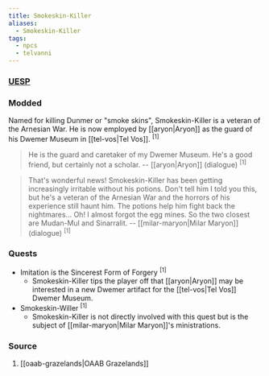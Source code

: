 ```yaml
---
title: Smokeskin-Killer
aliases:
  - Smokeskin-Killer
tags:
  - npcs
  - telvanni
---
```

### [UESP](https://en.uesp.net/wiki/Morrowind:Tel_Vos#Smokeskin-Killer)
### Modded
Named for killing Dunmer or "smoke skins", Smokeskin-Killer is a veteran of the Arnesian War. He is now employed by [[aryon|Aryon]] as the guard of his Dwemer Museum in [[tel-vos|Tel Vos]]. <sup>[1]</sup>

> He is the guard and caretaker of my Dwemer Museum. He's a good friend, but certainly not a scholar.
> -- [[aryon|Aryon]] (dialogue) <sup>[1]</sup>

> That's wonderful news! Smokeskin-Killer has been getting increasingly irritable without his potions. Don't tell him I told you this, but he's a veteran of the Arnesian War and the horrors of his experience still haunt him. The potions help him fight back the nightmares... Oh! I almost forgot the egg mines. So the two closest are Mudan-Mul and Sinarralit.
> -- [[milar-maryon|Milar Maryon]] (dialogue) <sup>[1]</sup>
### Quests
* Imitation is the Sincerest Form of Forgery <sup>[1]</sup>
	* Smokeskin-Killer tips the player off that [[aryon|Aryon]] may be interested in a new Dwemer artifact for the [[tel-vos|Tel Vos]] Dwemer Museum.
* Smokeskin-Willer <sup>[1]</sup>
	* Smokeskin-Killer is not directly involved with this quest but is the subject of [[milar-maryon|Milar Maryon]]'s ministrations.
### Source
1. [[oaab-grazelands|OAAB Grazelands]]